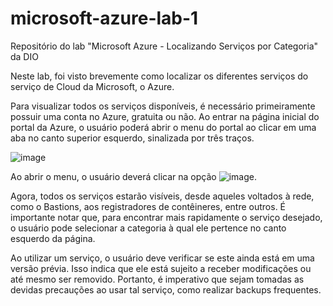 # microsoft-azure-lab-1
Repositório do lab "Microsoft Azure - Localizando Serviços por Categoria" da DIO

Neste lab, foi visto brevemente como localizar os diferentes serviços do serviço de Cloud da Microsoft, o Azure.

Para visualizar todos os serviços disponíveis, é necessário primeiramente possuir uma conta no Azure, gratuita ou não.
Ao entrar na página inicial do portal da Azure, o usuário poderá abrir o menu do portal ao clicar em uma aba no canto superior esquerdo, sinalizada por três traços.

![image](https://github.com/user-attachments/assets/27668780-25d1-4da0-85e3-e2ac9cb694b0)

Ao abrir o menu, o usuário deverá clicar na opção ![image](https://github.com/user-attachments/assets/01016951-c343-4892-92bd-4ed689ccc62d).

Agora, todos os serviços estarão visíveis, desde aqueles voltados à rede, como o Bastions, aos registradores de contêineres, entre outros.
É importante notar que, para encontrar mais rapidamente o serviço desejado, o usuário pode selecionar a categoria à qual ele pertence no canto esquerdo da página.

Ao utilizar um serviço, o usuário deve verificar se este ainda está em uma versão prévia. Isso indica que ele está sujeito a receber modificações ou até mesmo ser removido.
Portanto, é imperativo que sejam tomadas as devidas precauções ao usar tal serviço, como realizar backups frequentes.
